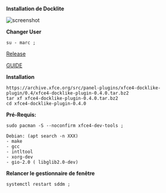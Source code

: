 **Installation de Docklite**

![screenshot](https://i.imgur.com/b4qDHCB.jpg)

**Changer User**
```
su - marc ;
```

[Release](https://docs.xfce.org/panel-plugins/xfce4-docklike-plugin/start#latest_release)

[GUIDE](https://www.reddit.com/r/xfce/comments/og249s/xfce4docklikeplugin_v030_released/)

**Installation**
```
https://archive.xfce.org/src/panel-plugins/xfce4-docklike-plugin/0.4/xfce4-docklike-plugin-0.4.0.tar.bz2
tar xf xfce4-docklike-plugin-0.4.0.tar.bz2
cd xfce4-docklike-plugin-0.4.0
```

**Pré-Requis:**
```
sudo pacman -S --noconfirm xfce4-dev-tools ;

Debian: (apt search -n XXX)
- make
- gcc
- intltool
- xorg-dev
- gio-2.0 (	libglib2.0-dev)
```

**Relancer le gestionnaire de fenêtre**
```
systemctl restart sddm ;
```
